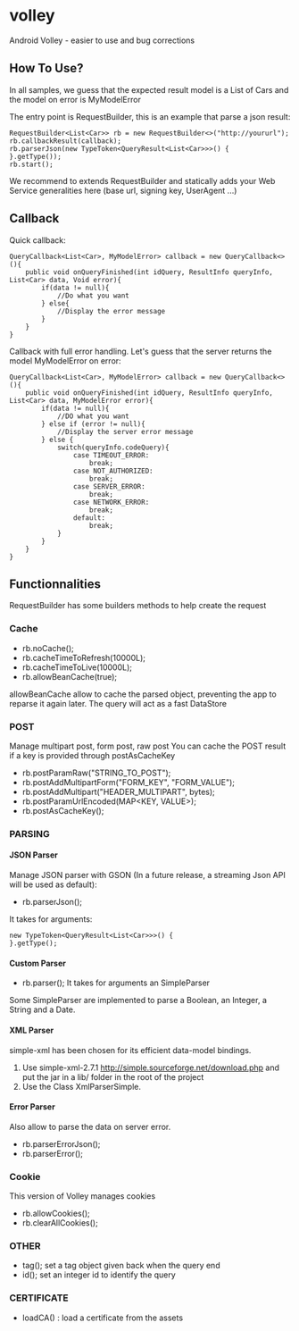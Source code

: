volley
======

Android Volley - easier to use and bug corrections


## How To Use?
In all samples, we guess that the expected result model is a List of Cars and the model on error is MyModelError

The entry point is RequestBuilder, this is an example that parse a json result: 
```
RequestBuilder<List<Car>> rb = new RequestBuilder<>("http://yoururl");
rb.callbackResult(callback);
rb.parserJson(new TypeToken<QueryResult<List<Car>>>() {
}.getType());
rb.start();
```

We recommend to extends RequestBuilder and statically adds your Web Service generalities here (base url, signing key, UserAgent ...)


## Callback

Quick callback:
```
QueryCallback<List<Car>, MyModelError> callback = new QueryCallback<>(){
    public void onQueryFinished(int idQuery, ResultInfo queryInfo, List<Car> data, Void error){
        if(data != null){
            //Do what you want
        } else{
            //Display the error message
        }
    }
}
```

Callback with full error handling. Let's guess that the server returns the model MyModelError on error:

```
QueryCallback<List<Car>, MyModelError> callback = new QueryCallback<>(){
    public void onQueryFinished(int idQuery, ResultInfo queryInfo, List<Car> data, MyModelError error){
        if(data != null){
            //DO what you want
        } else if (error != null){
            //Display the server error message
        } else {
            switch(queryInfo.codeQuery){
                case TIMEOUT_ERROR:
                    break;
                case NOT_AUTHORIZED:
                    break;
                case SERVER_ERROR:
                    break;
                case NETWORK_ERROR:
                    break;
                default:
                    break;
            }
        }
    }
}
```

## Functionnalities
RequestBuilder has some builders methods to help create the request

### Cache
- rb.noCache();
- rb.cacheTimeToRefresh(10000L);
- rb.cacheTimeToLive(10000L);
- rb.allowBeanCache(true);

allowBeanCache allow to cache the parsed object, preventing the app to reparse it again later. The query will act as a fast DataStore

### POST
Manage multipart post, form post, raw post
You can cache the POST result if a key is provided through postAsCacheKey

- rb.postParamRaw("STRING_TO_POST");
- rb.postAddMultipartForm("FORM_KEY", "FORM_VALUE");
- rb.postAddMultipart("HEADER_MULTIPART", bytes);
- rb.postParamUrlEncoded(MAP<KEY, VALUE>);
- rb.postAsCacheKey();

### PARSING

#### JSON Parser
Manage JSON parser with GSON (In a future release, a streaming Json API will be used as default):
- rb.parserJson();

It takes for arguments:
```
new TypeToken<QueryResult<List<Car>>>() {
}.getType();
```

#### Custom Parser
- rb.parser();
It takes for arguments an SimpleParser

Some SimpleParser are implemented to parse a Boolean, an Integer, a String and a Date.

#### XML Parser
simple-xml has been chosen for its efficient data-model bindings.
1. Use simple-xml-2.7.1 http://simple.sourceforge.net/download.php and put the jar in a lib/ folder in the root of the project
2. Use the Class XmlParserSimple.

#### Error Parser
Also allow to parse the data on server error.
- rb.parserErrorJson();
- rb.parserError();

### Cookie
This version of Volley manages cookies

- rb.allowCookies();
- rb.clearAllCookies();

### OTHER
- tag(); set a tag object given back when the query end
- id(); set an integer id to identify the query

### CERTIFICATE
- loadCA() : load a certificate from the assets


